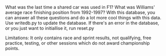 What was the last time a shared car was used in F1? What was Williams' average race finishing position from 1992-1997? 
With this database, you can answer all these questions and do a lot more cool things with this data.
Use writedb.py to update the database.
If there's an error in the database, or you just want to initiallise it, run reset.py

Limitations: It only contains race and sprint results, not qualifying, free practice, testing, or other sessions which do not award championship points.
